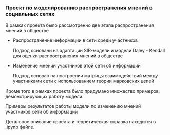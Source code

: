 ### Проект по моделированию распространения мнений в социальных сетях

В рамках проекта было рассмотренно две этапа распространения мнений в обществе

* Распространение информации в сети среди участников

    Подход основани на адаптации SIR-модели и модели Daley - Kendall для оценки распространения мнений в обществе

* Изменение мнений участников этой сети об информации 
    
    Подход основан на построении матрицы взаимодействий между участниками сети с использованием теории марковских цепей

Кроме того в рамках проекта было придумано множество примеров, демонстрирующих работу модели.

Примеры результатов работы модели по изменению мнений участников сети об информации


Детальное описание проекта и теоретическая справка находится в .ipynb файле.
